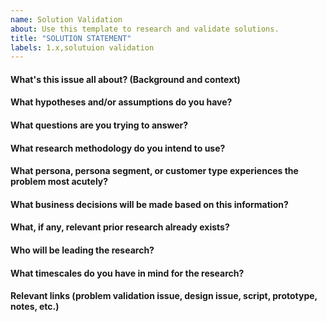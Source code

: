 ```yaml
---
name: Solution Validation
about: Use this template to research and validate solutions.
title: "SOLUTION STATEMENT"
labels: 1.x,solutuion validation
---
```


<!--Please answer the below questions to the best of your ability.-->

#### What's this issue all about? (Background and context)

#### What hypotheses and/or assumptions do you have?

#### What questions are you trying to answer?

#### What research methodology do you intend to use?

<!-- What needs to be answered to move work forward? If you have a completed Opportunity Canvas include a link.-->

#### What persona, persona segment, or customer type experiences the problem most acutely?

#### What business decisions will be made based on this information?

#### What, if any, relevant prior research already exists?

<!-- Have a look at our UXR_Insights repo: https://gitlab.com/gitlab-org/uxr_insights -->

#### Who will be leading the research?

#### What timescales do you have in mind for the research?

#### Relevant links (problem validation issue, design issue, script, prototype, notes, etc.)

<!-- #### TODO Checklist
 Consider adding a checklist in order to keep track of what stage the research is up to. Some possible checklist templates are here:
 https://about.gitlab.com/handbook/engineering/ux/ux-research-training/templates-resources-for-research-studies/#checklists
 -->
